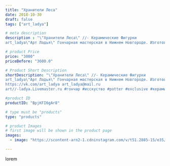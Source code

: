 ```yaml
---
title: "Хранители Леса"
date: 2018-10-30
draft: false
tags: ["art_ladya"]

# meta description
description : "\"Хранители Леса\" //- Керамические Фигурки 
art_ladya\"Арт Ладья\" Гончарная мастерская в Нижнем Новгороде. Изготовление керамики и мастер//-классы по обучению"

# product Price
price: "3000"
priceBefore: "3600.0"

# Product Short Description
shortDescription: "\"Хранители Леса\" //- Керамические Фигурки 
art_ladya\"Арт Ладья\" Гончарная мастерская в Нижнем Новгороде. Изготовление керамики и мастер//-классы по обучению. 
https://vk.com/art_ladya art_ladya@mail.ru 
art//-ladya.Livemaster.ru #гончар #исскуство #potter #exclusive #керамикаручнаяработа #керамиканазаказ #handmade #керамика #гончарнаяпосуда #эксклюзивнаякерамика #painter #decor #ceramicar #nntoday #claygoods #restaurant #earthenware #ceramic #славянскаямифилогия #нэцкэ #графин #magic #ezoteric #ceramicart #магия #фигурки #clay #авторскаякерамика"

#product ID
productID: "BpjKFI6gAr8"

# type must be "products"
type: "products"

# product Images
# first image will be shown in the product page
images:
  - image: "https://scontent-arn2-1.cdninstagram.com/v/t51.2885-15/e35/43779009_261308884738895_2922029496005986845_n.jpg?se=7&tp=1&_nc_ht=scontent-arn2-1.cdninstagram.com&_nc_cat=111&_nc_ohc=GV5NfU676nwAX9GPTPX&ccb=7-4&oh=f342ccac1f7e12f35788f9129dd08e2f&oe=6085A6D4&_nc_sid=86f79a&ig_cache_key=MTkwMTQwNzgwMTMxNDM4MDU0MA%3D%3D.2-ccb7-4"

---
```

lorem
